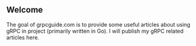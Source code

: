 ## Welcome
The goal of grpcguide.com is to provide some useful articles about using gRPC in project (primarily written in Go).
I will publish my gRPC related articles here. 
